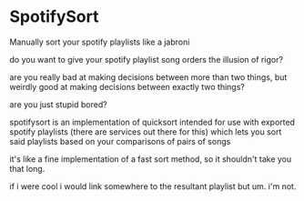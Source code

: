 # SpotifySort
Manually sort your spotify playlists like a jabroni

do you want to give your spotify playlist song orders the illusion of rigor?

are you really bad at making decisions between more than two things, but weirdly good at making decisions between exactly two things?

are you just stupid bored?

spotifysort is an implementation of quicksort intended for use with exported spotify playlists (there are services out there for this) which lets you sort said playlists based on your comparisons of pairs of songs

it's like a fine implementation of a fast sort method, so it shouldn't take you that long.

if i were cool i would link somewhere to the resultant playlist but um. i'm not.
